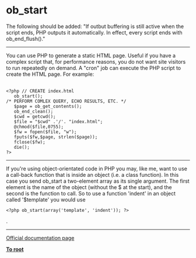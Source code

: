 # ob_start



The following should be added: "If outbut buffering is still active when the script ends, PHP outputs it automatically. In effect, every script ends with ob_end_flush()."  

---

You can use PHP to generate a static HTML page.  Useful if you have a complex script that, for performance reasons, you do not want site visitors to run repeatedly on demand.  A "cron" job can execute the PHP script to create the HTML page.  For example:<br><br>

```
<?php // CREATE index.html
   ob_start();
/* PERFORM COMLEX QUERY, ECHO RESULTS, ETC. */
   $page = ob_get_contents();
   ob_end_clean();
   $cwd = getcwd();
   $file = "$cwd" .'/'. "index.html";
   @chmod($file,0755);
   $fw = fopen($file, "w");
   fputs($fw,$page, strlen($page));
   fclose($fw);
   die();
?>
```
  

---

If you&apos;re using object-orientated code in PHP you may, like me, want to use a call-back function that is inside an object (i.e. a class function). In this case you send ob_start a two-element array as its single argument. The first element is the name of the object (without the $ at the start), and the second is the function to call. So to use a function &apos;indent&apos; in an object called &apos;$template&apos; you would use 

```
<?php ob_start(array('template', 'indent')); ?>
```
.  

---

[Official documentation page](https://www.php.net/manual/en/function.ob-start.php)

**[To root](/README.md)**